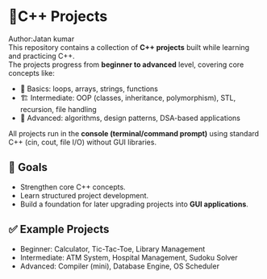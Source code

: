 # 🧩C++ Projects
Author:Jatan kumar
<br>
This repository contains a collection of **C++ projects** built while learning and practicing C++.  
The projects progress from **beginner to advanced** level, covering core concepts like:

- 📘 Basics: loops, arrays, strings, functions  
- 🏗️ Intermediate: OOP (classes, inheritance, polymorphism), STL, recursion, file handling  
- 🚀 Advanced: algorithms, design patterns, DSA-based applications  

All projects run in the **console (terminal/command prompt)** using standard C++ (cin, cout, file I/O) without GUI libraries.  
## 🎯 Goals
- Strengthen core C++ concepts.  
- Learn structured project development.  
- Build a foundation for later upgrading projects into **GUI applications**.  

## ✅ Example Projects
- Beginner: Calculator, Tic-Tac-Toe, Library Management  
- Intermediate: ATM System, Hospital Management, Sudoku Solver  
- Advanced: Compiler (mini), Database Engine, OS Scheduler  

